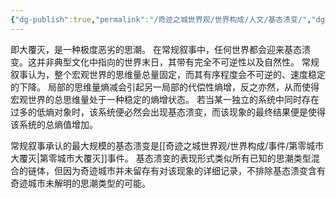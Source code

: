 ```yaml
---
{"dg-publish":true,"permalink":"/奇迹之城世界观/世界构成/人文/基态溃变/","dgPassFrontmatter":true}
---
```


即大覆灭，是一种极度恶劣的思潮。
在常规叙事中，任何世界都会迎来基态溃变。这并非典型文化中指向的世界末日，其带有完全不可逆性以及自然性。
常规叙事认为，整个宏观世界的思维量总量固定，而其有序程度会不可逆的、速度稳定的下降。
局部的思维量熵减会引起另一局部的代偿性熵增，反之亦然，从而使得宏观世界的总思维量处于一种稳定的熵增状态。
若当某一独立的系统中同时存在过多的低熵对象时，该系统便必然会出现基态溃变，而该现象的最终结果便是使得该系统的总熵值增加。

常规叙事承认的最大规模的基态溃变是[[奇迹之城世界观/世界构成/事件/第零城市大覆灭\|第零城市大覆灭]]事件。
基态溃变的表现形式类似所有已知的思潮类型混合的链体，但因为奇迹城市并未留存有对该现象的详细记录，不排除基态溃变含有奇迹城市未解明的思潮类型的可能。
